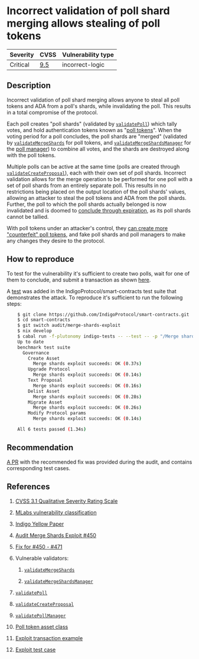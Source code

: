 # Incorrect validation of poll shard merging allows stealing of poll tokens

| Severity | CVSS | Vulnerability type |
| --- | --- | --- |
| Critical | [9.5](https://nvd.nist.gov/vuln-metrics/cvss/v3-calculator?vector=AV:N/AC:L/PR:N/UI:N/S:C/C:N/I:H/A:H/E:H/RL:O/RC:C/CR:X/IR:H/AR:H/MAV:N/MAC:L/MPR:N/MUI:N/MS:C/MC:N/MI:H/MA:H&version=3.1) | incorrect-logic |

## Description

Incorrect validation of poll shard merging allows anyone to steal all poll tokens and ADA from a poll's shards, while invalidating the poll. This results in a total compromise of the protocol.

Each poll creates "poll shards" (validated by [`validatePoll`](https://github.com/IndigoProtocol/smart-contracts/blob/532d8cb96e81955a812d823417b742c4f6415f4a/src/Indigo/Contracts/Governance/Poll/OnChain.hs#L58 "validatePoll validator")) which tally votes, and hold authentication tokens known as "[poll tokens](https://github.com/IndigoProtocol/smart-contracts/blob/532d8cb96e81955a812d823417b742c4f6415f4a/tests/Utils/Mock.hs#L89 "poll token asset class")". When the voting period for a poll concludes, the poll shards are "merged" (validated by [`validateMergeShards`](https://github.com/IndigoProtocol/smart-contracts/blob/532d8cb96e81955a812d823417b742c4f6415f4a/src/Indigo/Contracts/Governance/Poll/OnChain.hs#L175 "poll token validateMergeShards") for poll tokens, and [`validateMergeShardsManager`](https://github.com/IndigoProtocol/smart-contracts/blob/532d8cb96e81955a812d823417b742c4f6415f4a/src/Indigo/Contracts/Governance/Poll/OnChain.hs#L209 "poll manager validateMergeShardsManager") for the [poll manager](https://github.com/IndigoProtocol/smart-contracts/blob/532d8cb96e81955a812d823417b742c4f6415f4a/src/Indigo/Contracts/Governance/Poll/OnChain.hs#L70 "poll manager validator")) to combine all votes, and the shards are destroyed along with the poll tokens.

Multiple polls can be active at the same time (polls are created through [`validateCreateProposal`](https://github.com/IndigoProtocol/smart-contracts/blob/532d8cb96e81955a812d823417b742c4f6415f4a/src/Indigo/Contracts/Governance/Gov/OnChain.hs#L63)), each with their own set of poll shards. Incorrect validation allows for the merge operation to be performed for one poll with a set of poll shards from an entirely separate poll. This results in no restrictions being placed on the output location of the poll shards' values, allowing an attacker to steal the poll tokens and ADA from the poll shards. Further, the poll to which the poll shards actually belonged is now invalidated and is doomed to [conclude through expiration](https://github.com/IndigoProtocol/smart-contracts/blob/532d8cb96e81955a812d823417b742c4f6415f4a/src/Indigo/Contracts/Governance/Poll/OnChain.hs#L423-L428), as its poll shards cannot be tallied.

With poll tokens under an attacker's control, they [can create more "counterfeit" poll tokens](https://github.com/IndigoProtocol/smart-contracts/blob/532d8cb96e81955a812d823417b742c4f6415f4a/src/Indigo/Data/Token.hs#L87-L92), and fake poll shards and poll managers to make any changes they desire to the protocol.

## How to reproduce

To test for the vulnerability it's sufficient to create two polls, wait for one of them to conclude, and submit a transaction as shown [here](https://github.com/IndigoProtocol/smart-contracts/blob/29e3d2abf558bc2e51e1c9ab63c78b28040bb719/tests/Spec/Governance/Transactions.hs#L326).

A [test](https://github.com/IndigoProtocol/smart-contracts/blob/29e3d2abf558bc2e51e1c9ab63c78b28040bb719/tests/Spec/Governance/Benchmark.hs#L220) was added in the IndigoProtocol/smart-contracts test suite that demonstrates the attack. To reproduce it's sufficient to run the following steps:

```bash
    $ git clone https://github.com/IndigoProtocol/smart-contracts.git
    $ cd smart-contracts
    $ git switch audit/merge-shards-exploit
    $ nix develop
    $ cabal run -f-plutonomy indigo-tests -- --test -- -p "/Merge shards exploit succeeds/"
    Up to date
    benchmark test suite
      Governance
        Create Asset
          Merge shards exploit succeeds: OK (0.37s)
        Upgrade Protocol
          Merge shards exploit succeeds: OK (0.14s)
        Text Proposal
          Merge shards exploit succeeds: OK (0.16s)
        Delist Asset
          Merge shards exploit succeeds: OK (0.28s)
        Migrate Asset
          Merge shards exploit succeeds: OK (0.26s)
        Modify Protocol params
          Merge shards exploit succeeds: OK (0.14s)

    All 6 tests passed (1.34s)
```

## Recommendation

[A PR](https://github.com/IndigoProtocol/smart-contracts/pull/471) with the recommended fix was provided during the audit, and contains corresponding test cases.

## References

1. [CVSS 3.1 Qualitative Severity Rating Scale](https://www.first.org/cvss/v3.1/specification-document)

2. [MLabs vulnerability classification](https://www.notion.so/Vulnerability-Types-ad39253c84ce443a82b835d94d765ba2)

3. [Indigo Yellow Paper](https://indigoprotocol.io/wp-content/uploads/2022/01/yellowpaper.pdf)

4. [Audit Merge Shards Exploit #450](https://github.com/IndigoProtocol/smart-contracts/pull/450)

5. [Fix for #450 - #471](https://github.com/IndigoProtocol/smart-contracts/pull/471)

6. Vulnerable validators:

   1. [`validateMergeShards`](https://github.com/IndigoProtocol/smart-contracts/blob/58d2250067f91f6d424d52e08198e2688036d84d/src/Indigo/Contracts/Governance/Poll/OnChain.hs#L174)

   2. [`validateMergeShardsManager`](https://github.com/IndigoProtocol/smart-contracts/blob/58d2250067f91f6d424d52e08198e2688036d84d/src/Indigo/Contracts/Governance/Poll/OnChain.hs#L208)

7. [`validatePoll`](https://github.com/IndigoProtocol/smart-contracts/blob/532d8cb96e81955a812d823417b742c4f6415f4a/src/Indigo/Contracts/Governance/Poll/OnChain.hs#L58 "validatePoll validator")

8. [`validateCreateProposal`](https://github.com/IndigoProtocol/smart-contracts/blob/532d8cb96e81955a812d823417b742c4f6415f4a/src/Indigo/Contracts/Governance/Gov/OnChain.hs#L63)

9. [`validatePollManager`](https://github.com/IndigoProtocol/smart-contracts/blob/532d8cb96e81955a812d823417b742c4f6415f4a/src/Indigo/Contracts/Governance/Poll/OnChain.hs#L70 "poll manager validator")

10. [Poll token asset class](https://github.com/IndigoProtocol/smart-contracts/blob/532d8cb96e81955a812d823417b742c4f6415f4a/tests/Utils/Mock.hs#L89 "poll token asset class")

11. [Exploit transaction example](https://github.com/IndigoProtocol/smart-contracts/blob/29e3d2abf558bc2e51e1c9ab63c78b28040bb719/tests/Spec/Governance/Transactions.hs#L326)

12. [Exploit test case](https://github.com/IndigoProtocol/smart-contracts/blob/29e3d2abf558bc2e51e1c9ab63c78b28040bb719/tests/Spec/Governance/Benchmark.hs#L220)
